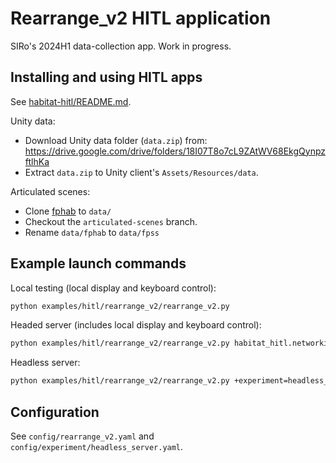 # Rearrange_v2 HITL application

SIRo's 2024H1 data-collection app. Work in progress.

## Installing and using HITL apps
See [habitat-hitl/README.md](../../../habitat-hitl/README.md).

Unity data:
* Download Unity data folder (`data.zip`) from: https://drive.google.com/drive/folders/18I07T8o7cL9ZAtWV68EkgQynpzftlhKa
* Extract `data.zip` to Unity client's `Assets/Resources/data`.

Articulated scenes:
* Clone [fphab](https://huggingface.co/datasets/fpss/fphab) to `data/`
* Checkout the `articulated-scenes` branch.
* Rename `data/fphab` to `data/fpss`

## Example launch commands

Local testing (local display and keyboard control):
```bash
python examples/hitl/rearrange_v2/rearrange_v2.py
```

Headed server (includes local display and keyboard control):
```bash
python examples/hitl/rearrange_v2/rearrange_v2.py habitat_hitl.networking.enable=True
```

Headless server:
```bash
python examples/hitl/rearrange_v2/rearrange_v2.py +experiment=headless_server
```

## Configuration
See `config/rearrange_v2.yaml` and `config/experiment/headless_server.yaml`.
